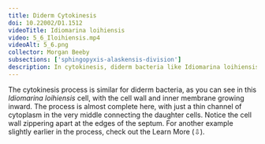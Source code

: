 ```yaml
---
title: Diderm Cytokinesis
doi: 10.22002/D1.1512
videoTitle: Idiomarina loihiensis
video: 5_6_Iloihiensis.mp4
videoAlt: 5_6.png
collector: Morgan Beeby
subsections: ['sphingopyxis-alaskensis-division']
description: In cytokinesis, diderm bacteria like Idiomarina loihiensis and Sphingopyxis alaskensis constrict their inner membranes and cells walls to divide
---
```


The cytokinesis process is similar for diderm bacteria, as you can see in this *Idiomarina loihiensis* cell, with the cell wall and inner membrane growing inward. The process is almost complete here, with just a thin channel of cytoplasm in the very middle connecting the daughter cells. Notice the cell wall zippering apart at the edges of the septum. For another example slightly earlier in the process, check out the Learn More (⇩).

